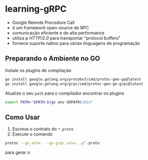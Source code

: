 # learning-gRPC

- Google Remote Procedure Call
- é um framework open-source de RPC
- comunicação eficiente e de alta performance
- utiliza p *HTTP/2.0* para transportar "protocol buffers"
- fornece suporte nativo para várias linguagens de programação

## Preparando o Ambiente no GO

Instale os plugins de compilação

```bash
go install google.golang.org/protobuf/cmd/protoc-gen-go@latest
go install google.golang.org/grpc/cmd/protoc-gen-go-grpc@latest
```

Atualize o seu `path` para o compilador encontrar os plugins

```bash
export PATH="$PATH:$(go env GOPATH)/bin"
```

## Como Usar

1. Escreva o contrato do `*.proto`
2. Execute o comando

```bash
protoc --go_out=. --go-grpc_out=. ./*.proto
```
para gerar o 
